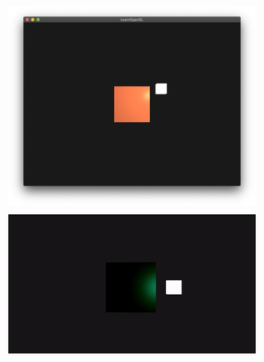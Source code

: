 
![Result](https://github.com/KokoFan16/openGL/blob/master/lighting/lighting.png)

<div align=center><img src=https://github.com/KokoFan16/openGL/blob/master/lighting/lighting.gif ></div>


